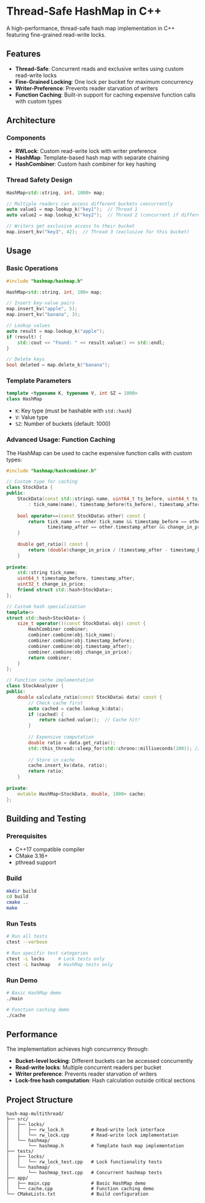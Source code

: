 # Thread-Safe HashMap in C++

A high-performance, thread-safe hash map implementation in C++ featuring fine-grained read-write locks.

## Features

- **Thread-Safe**: Concurrent reads and exclusive writes using custom read-write locks
- **Fine-Grained Locking**: One lock per bucket for maximum concurrency
- **Writer-Preference**: Prevents reader starvation of writers
- **Function Caching**: Built-in support for caching expensive function calls with custom types

## Architecture

### Components

- **RWLock**: Custom read-write lock with writer preference
- **HashMap**: Template-based hash map with separate chaining
- **HashCombiner**: Custom hash combiner for key hashing

### Thread Safety Design

```cpp
HashMap<std::string, int, 1000> map;

// Multiple readers can access different buckets concurrently
auto value1 = map.lookup_k("key1");  // Thread 1
auto value2 = map.lookup_k("key2");  // Thread 2 (concurrent if different buckets)

// Writers get exclusive access to their bucket
map.insert_kv("key3", 42);  // Thread 3 (exclusive for this bucket)
```

## Usage

### Basic Operations

```cpp
#include "hashmap/hashmap.h"

HashMap<std::string, int, 100> map;

// Insert key-value pairs
map.insert_kv("apple", 5);
map.insert_kv("banana", 3);

// Lookup values
auto result = map.lookup_k("apple");
if (result) {
    std::cout << "Found: " << result.value() << std::endl;
}

// Delete keys
bool deleted = map.delete_k("banana");
```

### Template Parameters

```cpp
template <typename K, typename V, int SZ = 1000>
class HashMap
```

- `K`: Key type (must be hashable with `std::hash`)
- `V`: Value type
- `SZ`: Number of buckets (default: 1000)

### Advanced Usage: Function Caching

The HashMap can be used to cache expensive function calls with custom types:

```cpp
#include "hashmap/hashcombiner.h"

// Custom type for caching
class StockData {
public:
    StockData(const std::string& name, uint64_t ts_before, uint64_t ts_after, uint32_t price_change)
        : tick_name(name), timestamp_before(ts_before), timestamp_after(ts_after), change_in_price(price_change) {}
    
    bool operator==(const StockData& other) const {
        return tick_name == other.tick_name && timestamp_before == other.timestamp_before && 
               timestamp_after == other.timestamp_after && change_in_price == other.change_in_price;
    }
    
    double get_ratio() const {
        return (double)change_in_price / (timestamp_after - timestamp_before);
    }
    
private:
    std::string tick_name;
    uint64_t timestamp_before, timestamp_after;
    uint32_t change_in_price;
    friend struct std::hash<StockData>;
};

// Custom hash specialization
template<>
struct std::hash<StockData> {
    size_t operator()(const StockData& obj) const {
        HashCombiner combiner;
        combiner.combine(obj.tick_name);
        combiner.combine(obj.timestamp_before);
        combiner.combine(obj.timestamp_after);
        combiner.combine(obj.change_in_price);
        return combiner;
    }
};

// Function cache implementation
class StockAnalyzer {
public:
    double calculate_ratio(const StockData& data) const {
        // Check cache first
        auto cached = cache.lookup_k(data);
        if (cached) {
            return cached.value();  // Cache hit!
        }
        
        // Expensive computation
        double ratio = data.get_ratio();
        std::this_thread::sleep_for(std::chrono::milliseconds(100)); // Simulate work
        
        // Store in cache
        cache.insert_kv(data, ratio);
        return ratio;
    }
    
private:
    mutable HashMap<StockData, double, 1000> cache;
};
```

## Building and Testing

### Prerequisites

- C++17 compatible compiler
- CMake 3.16+
- pthread support

### Build

```bash
mkdir build
cd build
cmake ..
make
```

### Run Tests

```bash
# Run all tests
ctest --verbose

# Run specific test categories
ctest -L locks     # Lock tests only
ctest -L hashmap   # HashMap tests only
```

### Run Demo

```bash
# Basic HashMap demo
./main

# Function caching demo
./cache
```

## Performance

The implementation achieves high concurrency through:

- **Bucket-level locking**: Different buckets can be accessed concurrently
- **Read-write locks**: Multiple concurrent readers per bucket
- **Writer preference**: Prevents reader starvation of writers
- **Lock-free hash computation**: Hash calculation outside critical sections

## Project Structure

```
hash-map-multithread/
├── src/
│   ├── locks/
│   │   ├── rw_lock.h          # Read-write lock interface
│   │   └── rw_lock.cpp        # Read-write lock implementation
│   └── hashmap/
│       └── hashmap.h          # Template hash map implementation
├── tests/
│   ├── locks/
│   │   └── rw_lock_test.cpp   # Lock functionality tests
│   └── hashmap/
│       └── hashmap_test.cpp   # Concurrent hashmap tests
├── app/
│   ├── main.cpp               # Basic HashMap demo
│   └── cache.cpp              # Function caching demo
└── CMakeLists.txt             # Build configuration
```
